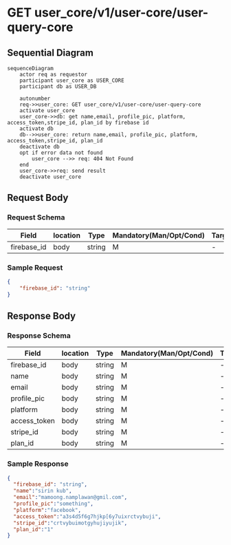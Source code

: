 # GET user_core/v1/user-core/user-query-core

## Sequential Diagram

```mermaid
sequenceDiagram
    actor req as requestor
    participant user_core as USER_CORE
    participant db as USER_DB

    autonumber
    req->>user_core: GET user_core/v1/user-core/user-query-core
    activate user_core
    user_core->>db: get name,email, profile_pic, platform, access_token,stripe_id, plan_id by firebase id
    activate db
    db-->>user_core: return name,email, profile_pic, platform, access_token,stripe_id, plan_id
    deactivate db
    opt if error data not found
        user_core -->> req: 404 Not Found
    end
    user_core->>req: send result
    deactivate user_core
```

## Request Body

### Request Schema

| Field       | location | Type   | Mandatory(Man/Opt/Cond) | Target | Description |
| ----------- | -------- | ------ | ----------------------- | ------ | ----------- |
| firebase_id | body     | string | M                       | -      | -           |

### Sample Request

```json
{
    "firebase_id": "string"
}
```

## Response Body

### Response Schema

| Field        | location | Type   | Mandatory(Man/Opt/Cond) | Target | Description |
| ------------ | -------- | ------ | ----------------------- | ------ | ----------- |
| firebase_id  | body     | string | M                       | -      | -           |
| name         | body     | string | M                       | -      | -           |
| email        | body     | string | M                       | -      | -           |
| profile_pic  | body     | string | M                       | -      | -           |
| platform     | body     | string | M                       | -      | -           |
| access_token | body     | string | M                       | -      | -           |
| stripe_id    | body     | string | M                       | -      | -           |
| plan_id      | body     | string | M                       | -      | -           |

### Sample Response

```json
{
  "firebase_id": "string",
  "name":"sirin kub",
  "email":"mamoong.namplawan@gmil.com",
  "profile_pic":"something",
  "platform":"facebook",
  "access_token":"a3s4d5f6g7hjkp[6y7uixrctvybuji",
  "stripe_id":"crtvybuimotgyhujiyujik",
  "plan_id":"1"
}
```
